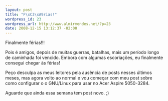 ```yaml
--- 
layout: post
title: "F\xC3\xA9rias!"
wordpress_id: 23
wordpress_url: http://www.almirmendes.net/?p=23
date: 2008-12-15 13:12:37 -02:00
---
```

Finalmente férias!!!

Pois é amigos, depois de muitas guerras, batalhas, mais um período longo de caminhada foi vencido. Embora com algumas escoriações, eu finalmente consegui chegar às férias!

Peço desculpa as meus leitores pela ausência de posts nesses últimos meses, mas agora volto ao normal e vou começar com meu post sobre como configurar o o GNU/Linux para usar no Acer Aspire 5050-3284.

Aguarde que ainda essa semana tem post novo. ;)
